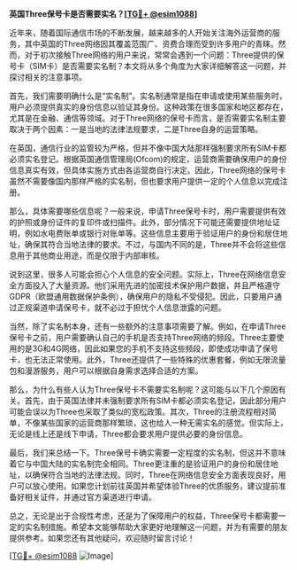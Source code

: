 **英国Three保号卡是否需要实名？[[TG💪+ @esim1088](https://t.me/s/esim1088)]**

近年来，随着国际通信市场的不断发展，越来越多的人开始关注海外运营商的服务，其中英国的Three网络因其覆盖范围广、资费合理而受到许多用户的青睐。然而，对于初次接触Three网络的用户来说，常常会遇到一个问题：Three提供的保号卡（SIM卡）是否需要实名制？本文将从多个角度为大家详细解答这一问题，并探讨相关的注意事项。

首先，我们需要明确什么是“实名制”。实名制通常是指在申请或使用某些服务时，用户必须提供真实的身份信息以验证其身份。这种政策在很多国家和地区都存在，尤其是在金融、通信等领域。对于Three网络的保号卡而言，是否需要实名制主要取决于两个因素：一是当地的法律法规要求，二是Three自身的运营策略。

在英国，通信行业的监管较为严格，但并不像中国大陆那样强制要求所有SIM卡都必须实名登记。根据英国通信管理局(Ofcom)的规定，运营商需要确保用户的身份信息真实有效，但具体实施方式由各运营商自行决定。因此，Three网络的保号卡虽然不需要像国内那样严格的实名制，但也要求用户提供一定的个人信息以完成注册。

那么，具体需要哪些信息呢？一般来说，申请Three保号卡时，用户需要提供有效的护照或身份证件的复印件或扫描件。此外，部分情况下可能还需要提供地址证明，例如水电费账单或银行对账单等。这些信息主要用于验证用户的身份和居住地址，确保其符合当地法律的要求。不过，与国内不同的是，Three并不会将这些信息用于其他商业用途，而是仅限于内部审核。

说到这里，很多人可能会担心个人信息的安全问题。实际上，Three在网络信息安全方面投入了大量资源。他们采用先进的加密技术保护用户数据，并且严格遵守GDPR（欧盟通用数据保护条例），确保用户的隐私不受侵犯。因此，只要用户通过正规渠道申请保号卡，就不必过于担忧个人信息泄露的问题。

当然，除了实名制本身，还有一些额外的注意事项需要了解。例如，在申请Three保号卡之前，用户需要确认自己的手机是否支持Three网络的频段。Three主要使用的是3G和4G网络，因此如果您的手机不支持这些频段，即使成功申请了保号卡，也无法正常使用。此外，Three还提供了一些特殊的优惠套餐，例如无限流量包和漫游服务，用户可以根据自身需求选择合适的方案。

那么，为什么有些人认为Three保号卡不需要实名制呢？这可能与以下几个原因有关。首先，由于英国法律并未强制要求所有SIM卡都必须实名登记，因此部分用户可能会误以为Three也采取了类似的宽松政策。其次，Three的注册流程相对简单，不像某些国家的运营商那样繁琐，这也给人一种无需实名的感觉。但实际上，无论是线上还是线下申请，Three都会要求用户提供必要的身份信息。

最后，我们来总结一下。Three保号卡确实需要一定程度的实名制，但这并不意味着它与中国大陆的实名制完全相同。Three更注重的是验证用户的身份和居住地址，以确保符合当地的法律法规。同时，Three在网络信息安全方面表现良好，用户可以放心使用。如果您计划前往英国并希望体验Three的优质服务，建议提前准备好相关证件，并通过官方渠道进行申请。

总之，无论是出于合规性考虑，还是为了保障用户的权益，Three保号卡都需要一定的实名制措施。希望本文能够帮助大家更好地理解这一问题，并为有需要的朋友提供参考。如果您还有其他疑问，欢迎随时留言讨论！

[[TG💪+ @esim1088](https://t.me/s/esim1088) ![Image](https://i.postimg.cc/4NQfJmqS/Snipaste-2025-05-13-00-14-12.png)]